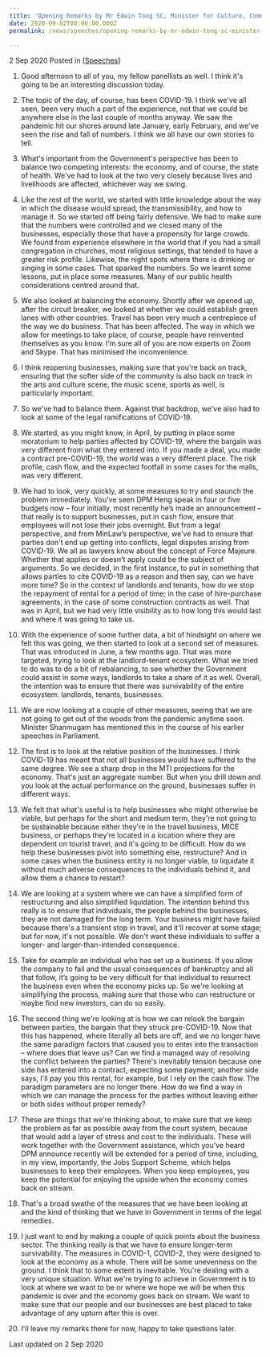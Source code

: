 ```yaml
---
title: 'Opening Remarks by Mr Edwin Tong SC, Minister for Culture, Community And Youth & Second Minister For Law, At the Singapore Management University Webinar on "Covid-19 -  Challenges for Individuals, Families and Businesses”'
date: 2020-09-02T00:00:00.000Z
permalink: /news/speeches/opening-remarks-by-mr-edwin-tong-sc-minister-for-culture-community-and-youth-and-second-minister-for-law-at-smu-webinar-on-covid-19-challenges/

---
```



2 Sep 2020 Posted in [[Speeches](/news/speeches)]

1.	Good afternoon to all of you, my fellow panellists as well. I think it's going to be an interesting discussion today. 

2.	The topic of the day, of course, has been COVID-19. I think we've all seen, been very much a part of the experience, not that we could be anywhere else in the last couple of months anyway. We saw the pandemic hit our shores around late January, early February, and we've seen the rise and fall of numbers. I think we all have our own stories to tell. 

3.	What's important from the Government's perspective has been to balance two competing interests: the economy, and of course, the state of health. We've had to look at the two very closely because lives and livelihoods are affected, whichever way we swing. 

4.	Like the rest of the world, we started with little knowledge about the way in which the disease would spread, the transmissibility, and how to manage it. So we started off being fairly defensive. We had to make sure that the numbers were controlled and we closed many of the businesses, especially those that have a propensity for large crowds. We found from experience elsewhere in the world that if you had a small congregation in churches, most religious settings, that tended to have a greater risk profile. Likewise, the night spots where there is drinking or singing in some cases. That sparked the numbers. So we learnt some lessons, put in place some measures. Many of our public health considerations centred around that. 

5.	We also looked at balancing the economy. Shortly after we opened up, after the circuit breaker, we looked at whether we could establish green lanes with other countries. Travel has been very much a centrepiece of the way we do business. That has been affected. The way in which we allow for meetings to take place, of course, people have reinvented themselves as you know. I’m sure all of you are now experts on Zoom and Skype. That has minimised the inconvenience. 

6.	I think reopening businesses, making sure that you're back on track, ensuring that the softer side of the community is also back on track in the arts and culture scene, the music scene, sports as well, is particularly important. 

7.	So we've had to balance them. Against that backdrop, we've also had to look at some of the legal ramifications of COVID-19. 

8.	We started, as you might know, in April, by putting in place some moratorium to help parties affected by COVID-19, where the bargain was very different from what they entered into. If you made a deal, you made a contract pre-COVID-19, the world was a very different place. The risk profile, cash flow, and the expected footfall in some cases for the malls, was very different. 

9.	We had to look, very quickly, at some measures to try and staunch the problem immediately. You've seen DPM Heng speak in four or five budgets now – four initially, most recently he’s made an announcement – that really is to support businesses, put in cash flow, ensure that employees will not lose their jobs overnight. But from a legal perspective, and from MinLaw’s perspective, we’ve had to ensure that parties don't end up getting into conflicts, legal disputes arising from COVID-19. We all as lawyers know about the concept of Force Majeure. Whether that applies or doesn't apply could be the subject of arguments. So we decided, in the first instance, to put in something that allows parties to cite COVID-19 as a reason and then say, can we have more time? So in the context of landlords and tenants, how do we stop the repayment of rental for a period of time; in the case of hire-purchase agreements, in the case of some construction contracts as well. That was in April, but we had very little visibility as to how long this would last and where it was going to take us.

10.	With the experience of some further data, a bit of hindsight on where we felt this was going, we then started to look at a second set of measures. That was introduced in June, a few months ago. That was more targeted, trying to look at the landlord-tenant ecosystem. What we tried to do was to do a bit of rebalancing, to see whether the Government could assist in some ways, landlords to take a share of it as well. Overall, the intention was to ensure that there was survivability of the entire ecosystem: landlords, tenants, businesses.

11.	We are now looking at a couple of other measures, seeing that we are not going to get out of the woods from the pandemic anytime soon. Minister Shanmugam has mentioned this in the course of his earlier speeches in Parliament. 

12.	The first is to look at the relative position of the businesses. I think COVID-19 has meant that not all businesses would have suffered to the same degree. We see a sharp drop in the MTI projections for the economy. That's just an aggregate number. But when you drill down and you look at the actual performance on the ground, businesses suffer in different ways. 

13.	We felt that what's useful is to help businesses who might otherwise be viable, but perhaps for the short and medium term, they're not going to be sustainable because either they're in the travel business, MICE business, or perhaps they’re located in a location where they are dependent on tourist travel, and it's going to be difficult. How do we help these businesses pivot into something else, restructure? And in some cases when the business entity is no longer viable, to liquidate it without much adverse consequences to the individuals behind it, and allow them a chance to restart? 

14.	We are looking at a system where we can have a simplified form of restructuring and also simplified liquidation. The intention behind this really is to ensure that individuals, the people behind the businesses, they are not damaged for the long term. Your business might have failed because there's a transient stop in travel, and it'll recover at some stage; but for now, it's not possible. We don't want these individuals to suffer a longer- and larger-than-intended consequence. 

15.	Take for example an individual who has set up a business. If you allow the company to fail and the usual consequences of bankruptcy and all that follow, it’s going to be very difficult for that individual to resurrect the business even when the economy picks up. So we're looking at simplifying the process, making sure that those who can restructure or maybe find new investors, can do so easily.

16.	The second thing we're looking at is how we can relook the bargain between parties, the bargain that they struck pre-COVID-19. Now that this has happened, where literally all bets are off, and we no longer have the same paradigm factors that caused you to enter into the transaction – where does that leave us? Can we find a managed way of resolving the conflict between the parties? There's inevitably tension because one side has entered into a contract, expecting some payment; another side says, I'll pay you this rental, for example, but I rely on the cash flow. The paradigm parameters are no longer there. How do we find a way in which we can manage the process for the parties without leaving either or both sides without proper remedy? 

17.	These are things that we're thinking about, to make sure that we keep the problem as far as possible away from the court system, because that would add a layer of stress and cost to the individuals. These will work together with the Government assistance, which you’ve heard DPM announce recently will be extended for a period of time, including, in my view, importantly, the Jobs Support Scheme, which helps businesses to keep their employees. When you keep employees, you keep the potential for enjoying the upside when the economy comes back on stream. 

18.	That's a broad swathe of the measures that we have been looking at and the kind of thinking that we have in Government in terms of the legal remedies.

19.	I just want to end by making a couple of quick points about the business sector. The thinking really is that we have to ensure longer-term survivability. The measures in COVID-1, COVID-2, they were designed to look at the economy as a whole. There will be some unevenness on the ground. I think that to some extent is inevitable. You're dealing with a very unique situation. What we're trying to achieve in Government is to look at where we want to be or where we hope we will be when this pandemic is over and the economy goes back on stream. We want to make sure that our people and our businesses are best placed to take advantage of any upturn after this is over. 

20.	I'll leave my remarks there for now, happy to take questions later.


<p class="right-side-updated">Last updated on 2 Sep 2020</p> 
